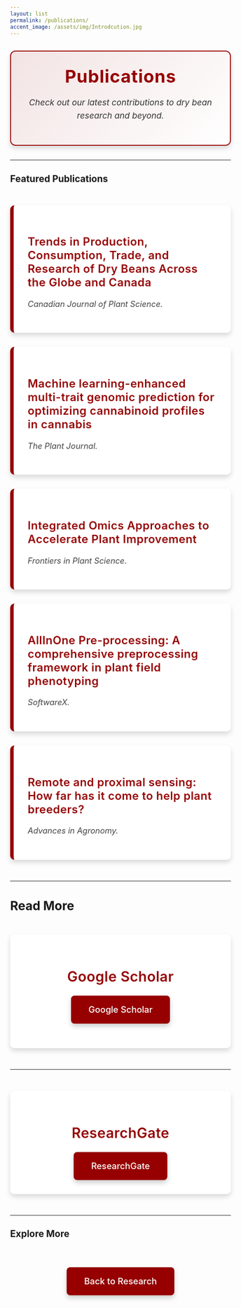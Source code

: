 ```yaml
---
layout: list
permalink: /publications/
accent_image: /assets/img/Introdcution.jpg
---
```


<div class="intro-box" style="background: linear-gradient(135deg, rgba(150,0,0,0.1), rgba(255,255,255,0.9)); border: 2px solid rgb(150,0,0); border-radius: 12px; padding: 2rem; margin: 2rem 0; box-shadow: 0 6px 12px rgba(0,0,0,0.15); text-align: center;">
 <h1 style="color: rgb(150,0,0); font-size: 2.5rem; margin: 0 auto 1rem; font-weight: 700; letter-spacing: 1px; text-align: center; width: 100%; display: block;">Publications</h1>
  <p style="font-size: 1.2rem; line-height: 1.6; color: #333; font-style: italic;">Check out our latest contributions to dry bean research and beyond.</p>
</div>

---

## Featured Publications

<div class="publications-list" style="margin: 3rem 0; max-width: 900px; margin-left: auto; margin-right: auto;">
   <div style="padding: 2rem; background: rgba(255, 255, 255, 0.95); border-left: 8px solid rgb(150,0,0); border-radius: 10px; margin-bottom: 2rem; box-shadow: 0 6px 12px rgba(0,0,0,0.15); transition: transform 0.3s, box-shadow 0.3s;">
    <h3 style="color: rgb(150,0,0); font-size: 1.6rem; margin-bottom: 0.75rem; font-weight: 600; letter-spacing: 0.5px;"><a href="https://cdnsciencepub.com/doi/abs/10.1139/cjps-2024-0185?casa_token=hmqt8cASOKUAAAAA:B9SxqZi-CORyY5KHdn4SnXluDSlaOJbytMy_sVxK17HM8zlNsL7RKSM5b6GlTo5TOttyoT3dgTx917k" style="color: rgb(150,0,0); text-decoration: none; transition: color 0.3s;" target="_blank">Trends in Production, Consumption, Trade, and Research of Dry Beans Across the Globe and Canada</a></h3>
    <p style="font-size: 1.15rem; line-height: 1.7; color: #444; font-style: italic;"><em>Canadian Journal of Plant Science</em>.</p>
 </div>
   <div style="padding: 2rem; background: rgba(255, 255, 255, 0.95); border-left: 8px solid rgb(150,0,0); border-radius: 10px; margin-bottom: 2rem; box-shadow: 0 6px 12px rgba(0,0,0,0.15); transition: transform 0.3s, box-shadow 0.3s;">
    <h3 style="color: rgb(150,0,0); font-size: 1.6rem; margin-bottom: 0.75rem; font-weight: 600; letter-spacing: 0.5px;"><a href="https://onlinelibrary.wiley.com/doi/full/10.1111/tpj.17164" style="color: rgb(150,0,0); text-decoration: none; transition: color 0.3s;" target="_blank">Machine learning-enhanced multi-trait genomic prediction for optimizing cannabinoid profiles in cannabis</a></h3>
    <p style="font-size: 1.15rem; line-height: 1.7; color: #444; font-style: italic;"><em>The Plant Journal</em>.</p>
  </div>
   <div style="padding: 2rem; background: rgba(255, 255, 255, 0.95); border-left: 8px solid rgb(150,0,0); border-radius: 10px; margin-bottom: 2rem; box-shadow: 0 6px 12px rgba(0,0,0,0.15); transition: transform 0.3s, box-shadow 0.3s;">
    <h3 style="color: rgb(150,0,0); font-size: 1.6rem; margin-bottom: 0.75rem; font-weight: 600; letter-spacing: 0.5px;"><a href="https://www.frontiersin.org/journals/plant-science/articles/10.3389/fpls.2024.1397582/full" style="color: rgb(150,0,0); text-decoration: none; transition: color 0.3s;" target="_blank">Integrated Omics Approaches to Accelerate Plant Improvement</a></h3>
    <p style="font-size: 1.15rem; line-height: 1.7; color: #444; font-style: italic;"><em>Frontiers in Plant Science</em>.</p>
  </div>
   <div style="padding: 2rem; background: rgba(255, 255, 255, 0.95); border-left: 8px solid rgb(150,0,0); border-radius: 10px; margin-bottom: 2rem; box-shadow: 0 6px 12px rgba(0,0,0,0.15); transition: transform 0.3s, box-shadow 0.3s;">
    <h3 style="color: rgb(150,0,0); font-size: 1.6rem; margin-bottom: 0.75rem; font-weight: 600; letter-spacing: 0.5px;"><a href="https://www.sciencedirect.com/science/article/pii/S2352711023001607" style="color: rgb(150,0,0); text-decoration: none; transition: color 0.3s;" target="_blank">AllInOne Pre-processing: A comprehensive preprocessing framework in plant field phenotyping</a></h3>
    <p style="font-size: 1.15rem; line-height: 1.7; color: #444; font-style: italic;"> <em>SoftwareX</em>.</p>
  </div>
  <div style="padding: 2rem; background: rgba(255, 255, 255, 0.95); border-left: 8px solid rgb(150,0,0); border-radius: 10px; margin-bottom: 2rem; box-shadow: 0 6px 12px rgba(0,0,0,0.15); transition: transform 0.3s, box-shadow 0.3s;">
    <h3 style="color: rgb(150,0,0); font-size: 1.6rem; margin-bottom: 0.75rem; font-weight: 600; letter-spacing: 0.5px;"><a href="https://www.sciencedirect.com/science/article/pii/S0065211323000597" style="color: rgb(150,0,0); text-decoration: none; transition: color 0.3s;" target="_blank">Remote and proximal sensing: How far has it come to help plant breeders?</a></h3>
    <p style="font-size: 1.15rem; line-height: 1.7; color: #444; font-style: italic;"><em>Advances in Agronomy</em>.</p>
  </div>
</div>

---
# Read More

<div style="background: rgba(255, 255, 255, 0.95); border-radius: 10px; padding: 2rem; margin: 3rem 0; box-shadow: 0 6px 12px rgba(0,0,0,0.15); text-align: center;">
  <h2 style="color: rgb(150,0,0); font-size: 2rem; margin-bottom: 1.5rem; font-weight: 600; letter-spacing: 0.5px;">Google Scholar</h2>
  <a href="https://scholar.google.ca/citations?user=WJs0cQ0AAAAJ&hl=en" class="btn" style="display: inline-block; padding: 1.25rem 2.5rem; background: rgb(150,0,0); color: white; text-decoration: none; border-radius: 8px; box-shadow: 0 6px 12px rgba(0,0,0,0.2); font-size: 1.25rem; font-weight: 500; transition: background-color 0.3s, transform 0.3s;" target="_blank">Google Scholar</a>
  <p style="font-size: 1.15rem; line-height: 1.7; color: #444; margin-top: 1.5rem; font-style: italic;"></p>
</div>

---

<div style="background: rgba(255, 255, 255, 0.95); border-radius: 10px; padding: 2rem; margin: 3rem 0; box-shadow: 0 6px 12px rgba(0,0,0,0.15); text-align: center;">
  <h2 style="color: rgb(150,0,0); font-size: 2rem; margin-bottom: 1.5rem; font-weight: 600; letter-spacing: 0.5px;">ResearchGate</h2>
  <a href="https://www.researchgate.net/profile/Mohsen-Yoosefzadeh-Najafabadi?ev=hdr_xprf" class="btn" style="display: inline-block; padding: 1.25rem 2.5rem; background: rgb(150,0,0); color: white; text-decoration: none; border-radius: 8px; box-shadow: 0 6px 12px rgba(0,0,0,0.2); font-size: 1.25rem; font-weight: 500; transition: background-color 0.3s, transform 0.3s;" target="_blank">ResearchGate</a>
</div>

---

## Explore More

<div style="text-align: center; margin: 4rem 0;">
  <a href="/research/" class="btn" style="display: inline-block; padding: 1.25rem 2.5rem; background: rgb(150,0,0); color: white; text-decoration: none; border-radius: 8px; box-shadow: 0 6px 12px rgba(0,0,0,0.2); font-size: 1.25rem; font-weight: 500; transition: background-color 0.3s, transform 0.3s;">Back to Research</a>
</div>

<style>
  .publications-list div:hover { transform: translateY(-5px); box-shadow: 0 10px 20px rgba(0,0,0,0.2); }
  .publications-list a:hover { color: rgb(120,0,0); }
  .btn:hover { background-color: rgb(120,0,0); transform: translateY(-3px); box-shadow: 0 10px 20px rgba(0,0,0,0.25); }
</style>
